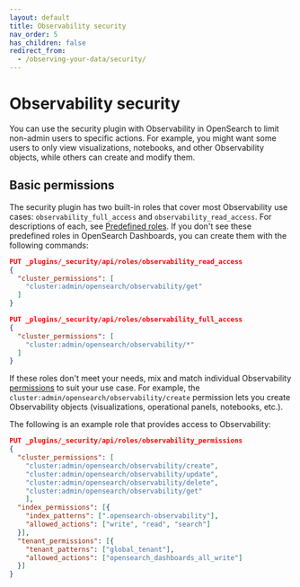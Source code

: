 ```yaml
---
layout: default
title: Observability security
nav_order: 5
has_children: false
redirect_from:
  - /observing-your-data/security/
---
```


# Observability security

You can use the security plugin with Observability in OpenSearch to limit non-admin users to specific actions. For example, you might want some users to only view visualizations, notebooks, and other Observability objects, while others can create and modify them.

## Basic permissions

The security plugin has two built-in roles that cover most Observability use cases: `observability_full_access` and `observability_read_access`. For descriptions of each, see [Predefined roles]({{site.url}}{{site.baseurl}}/security/access-control/users-roles#predefined-roles). If you don't see these predefined roles in OpenSearch Dashboards, you can create them with the following commands:

```json
PUT _plugins/_security/api/roles/observability_read_access
{
  "cluster_permissions": [
    "cluster:admin/opensearch/observability/get"
  ]
}
```

```json
PUT _plugins/_security/api/roles/observability_full_access
{
  "cluster_permissions": [
    "cluster:admin/opensearch/observability/*"
  ]
}
```

If these roles don't meet your needs, mix and match individual Observability [permissions]({{site.url}}{{site.baseurl}}/security/access-control/permissions/) to suit your use case. For example, the `cluster:admin/opensearch/observability/create` permission lets you create Observability objects (visualizations, operational panels, notebooks, etc.).

The following is an example role that provides access to Observability:

```json
PUT _plugins/_security/api/roles/observability_permissions
{
  "cluster_permissions": [
    "cluster:admin/opensearch/observability/create",
    "cluster:admin/opensearch/observability/update",
    "cluster:admin/opensearch/observability/delete",
    "cluster:admin/opensearch/observability/get"
    ],
  "index_permissions": [{
    "index_patterns": [".opensearch-observability"],
    "allowed_actions": ["write", "read", "search"]
  }],
  "tenant_permissions": [{
    "tenant_patterns": ["global_tenant"],
    "allowed_actions": ["opensearch_dashboards_all_write"]
  }]
}
```
